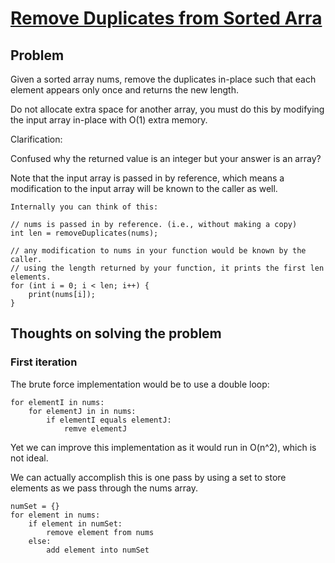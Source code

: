 # [Remove Duplicates from Sorted Arra](https://leetcode.com/problems/remove-duplicates-from-sorted-array/)

## Problem
Given a sorted array nums, remove the duplicates in-place such that each element appears only once and returns the new length.

Do not allocate extra space for another array, you must do this by modifying the input array in-place with O(1) extra memory.

Clarification:

Confused why the returned value is an integer but your answer is an array?

Note that the input array is passed in by reference, which means a modification to the input array will be known to the caller as well.

```
Internally you can think of this:

// nums is passed in by reference. (i.e., without making a copy)
int len = removeDuplicates(nums);

// any modification to nums in your function would be known by the caller.
// using the length returned by your function, it prints the first len elements.
for (int i = 0; i < len; i++) {
    print(nums[i]);
}
```

## Thoughts on solving the problem

### First iteration
The brute force implementation would be to use a double loop:
```
for elementI in nums:
    for elementJ in in nums:
        if elementI equals elementJ:
            remve elementJ
```

Yet we can improve this implementation as it would run in O(n^2), which is not ideal. 

We can actually accomplish this is one pass by using a set to store elements as we pass through the nums array.
```
numSet = {}
for element in nums:
    if element in numSet:
        remove element from nums
    else:
        add element into numSet
```